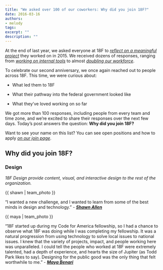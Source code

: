 ```yaml
---
title: "We asked over 100 of our coworkers: Why did you join 18F?"
date: 2016-03-16
authors:
- melody
tags:
excerpt: ""
description: ""
---
```

At the end of last year, we asked everyone at 18F to [*reflect on a
meaningful
project*](https://18f.gsa.gov/2015/12/23/looking-back-2015-our-own-words/)
they worked on in 2015. We received dozens of responses, ranging from
[*working on internal
tools*](https://18f.gsa.gov/2015/12/23/looking-back-2015-our-own-words/#guides,-resources,-and-tools)
to almost [*doubling our
workforce*](https://18f.gsa.gov/2015/12/23/looking-back-2015-our-own-words/#growing-our-team).

To celebrate our second anniversary, we once again reached out to people
across 18F. This time, we were curious about:

-   What led them to 18F

-   What their pathway into the federal government looked like

-   What they’ve loved working on so far

We got more than 100 responses, including people from every team and
time zone, and we’re excited to share their responses over the next few
days. Today’s post answers the question: **Why did you join 18F?**

Want to see your name on this list? You can see open positions and how
to apply [*on our join
page*](https://pages.18f.gov/joining-18f/index.html).

Why did you join 18F?
---------------------

### **Design**
*18F Design provide content, visual, and interactive design to the rest
of the organization.*

{{ shawn | team_photo }}

“I wanted a new challenge, and I wanted to learn from some of the best
minds in design and technology.” - [***Shawn
Allen***](https://18f.gsa.gov/team/shawn/)

{{ maya | team_photo }}

“18F started up during my Code for America fellowship, so I had a chance
to observe what 18F was doing while I was completing my fellowship. It
was a natural progression from using technology to solve local issues to
national issues. I knew that the variety of projects, impact, and people
working here was unparalleled. I could tell the people who worked at 18F
were extremely talented, had a depth of experience, and hearts the size
of Jupiter (as Todd Park likes to say). Designing for the public good
was the only thing that felt worthwhile to me.” - [***Maya
Benari***](https://18f.gsa.gov/team/maya/)
